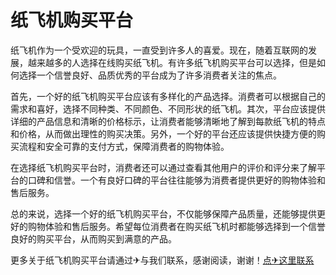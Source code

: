 # 纸飞机购买平台

纸飞机作为一个受欢迎的玩具，一直受到许多人的喜爱。现在，随着互联网的发展，越来越多的人选择在线购买纸飞机。有许多纸飞机购买平台可以选择，但是如何选择一个信誉良好、品质优秀的平台成为了许多消费者关注的焦点。

首先，一个好的纸飞机购买平台应该有多样化的产品选择。消费者可以根据自己的需求和喜好，选择不同种类、不同颜色、不同形状的纸飞机。其次，平台应该提供详细的产品信息和清晰的价格标示，让消费者能够清晰地了解到每款纸飞机的特点和价格，从而做出理性的购买决策。另外，一个好的平台还应该提供快捷方便的购买流程和安全可靠的支付方式，保障消费者的购物体验。

在选择纸飞机购买平台时，消费者还可以通过查看其他用户的评价和评分来了解平台的口碑和信誉。一个有良好口碑的平台往往能够为消费者提供更好的购物体验和售后服务。

总的来说，选择一个好的纸飞机购买平台，不仅能够保障产品质量，还能够提供更好的购物体验和售后服务。希望每位消费者在购买纸飞机时都能够选择到一个信誉良好的购买平台，从而购买到满意的产品。

更多关于纸飞机购买平台请通过✈与我们联系，感谢阅读，谢谢！[点✈这里联系](https://gg.k02.cc)